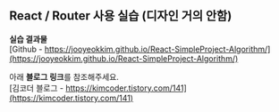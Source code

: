 ## React / Router 사용 실습 (디자인 거의 안함)

**실습 결과물**  
[Github - https://jooyeokkim.github.io/React-SimpleProject-Algorithm/](https://jooyeokkim.github.io/React-SimpleProject-Algorithm/)

아래 **블로그 링크**를 참조해주세요.  
[김코더 블로그 - https://kimcoder.tistory.com/141](https://kimcoder.tistory.com/141)
